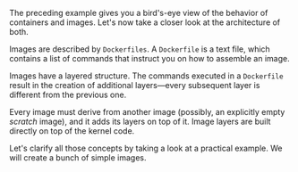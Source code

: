 The preceding example gives you a bird's-eye view of the behavior of
containers and images. Let's now take a closer look at the architecture
of both.

Images are described by `Dockerfiles`. A
`Dockerfile` is a text file, which contains a list of commands
that instruct you on how to assemble an image.

Images have a layered structure. The commands executed in a
`Dockerfile` result in the creation of additional layers—every
subsequent layer is different from the previous one.

Every image must derive from another image (possibly, an explicitly
empty *scratch* image), and it adds its layers on top of it. Image
layers are built directly on top of the kernel code.

Let's clarify all those concepts by taking a look at a practical
example. We will create a bunch of simple images.


